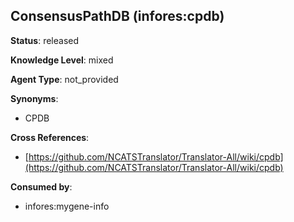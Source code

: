 [//]: # (DO NOT MANUALLY EDIT THIS FILE. IT IS GENERATED FROM A TEMPLATE.)

## ConsensusPathDB (infores:cpdb)

**Status**: released
  
**Knowledge Level**: mixed
  
**Agent Type**: not_provided

**Synonyms**:

- CPDB

**Cross References**:

- [https://github.com/NCATSTranslator/Translator-All/wiki/cpdb](https://github.com/NCATSTranslator/Translator-All/wiki/cpdb)


**Consumed by**:

- infores:mygene-info